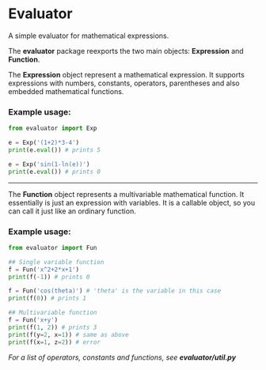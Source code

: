 # Evaluator
A simple evaluator for mathematical expressions.

The **evaluator** package reexports the two main objects: **Expression** and **Function**.

The **Expression** object represent a mathematical expression. It supports expressions with numbers, constants, operators, parentheses and also embedded mathematical functions.

### Example usage:
```python
from evaluator import Exp

e = Exp('(1+2)*3-4')
print(e.eval()) # prints 5

e = Exp('sin(1-ln(e))')
print(e.eval()) # prints 0
```

---

The **Function** object represents a multivariable mathematical function. It essentially is just an expression with variables. It is a callable object, so you can call it just like an ordinary function.

### Example usage:

```python
from evaluator import Fun

## Single variable function
f = Fun('x^2+2*x+1')
print(f(-1)) # prints 0

f = Fun('cos(theta)') # 'theta' is the variable in this case
print(f(0)) # prints 1

## Multivariable function
f = Fun('x+y')
print(f(1, 2)) # prints 3
print(f(y=2, x=1)) # same as above
print(f(x=1, z=2)) # error

```

_For a list of operators, constants and functions, see **evaluator/util.py**_
